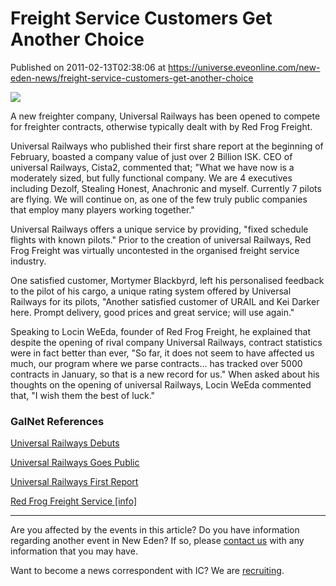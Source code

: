 # Freight Service Customers Get Another Choice
Published on 2011-02-13T02:38:06 at https://universe.eveonline.com/new-eden-news/freight-service-customers-get-another-choice

![](http://www.eve-ic.net/media/assets/icarticlebanner.png)  
  
A new freighter company, Universal Railways has been opened to compete for freighter contracts, otherwise typically dealt with by Red Frog Freight.  
  
Universal Railways who published their first share report at the beginning of February, boasted a company value of just over 2 Billion ISK. CEO of universal Railways, Cista2, commented that; "What we have now is a moderately sized, but fully functional company. We are 4 executives including Dezolf, Stealing Honest, Anachronic and myself. Currently 7 pilots are flying. We will continue on, as one of the few truly public companies that employ many players working together."  
  
Universal Railways offers a unique service by providing, "fixed schedule flights with known pilots." Prior to the creation of universal Railways, Red Frog Freight was virtually uncontested in the organised freight service industry.  
  
One satisfied customer, Mortymer Blackbyrd, left his personalised feedback to the pilot of his cargo, a unique rating system offered by Universal Railways for its pilots, "Another satisfied customer of URAIL and Kei Darker here. Prompt delivery, good prices and great service; will use again."  
  
Speaking to Locin WeEda, founder of Red Frog Freight, he explained that despite the opening of rival company Universal Railways, contract statistics were in fact better than ever, "So far, it does not seem to have affected us much, our program where we parse contracts... has tracked over 5000 contracts in January, so that is a new record for us." When asked about his thoughts on the opening of universal Railways, Locin WeEda commented that, "I wish them the best of luck."

### GalNet References

[Universal Railways Debuts](http://www.eveonline.com/ingameboard.asp?a=topic&threadID=1448712)  
  
[Universal Railways Goes Public](http://www.eveonline.com/ingameboard.asp?a=topic&threadID=1451856)  
  
[Universal Railways First Report](http://www.eveonline.com/ingameboard.asp?a=topic&threadID=1460625)  
  
[Red Frog Freight Service [info]](http://www.eveonline.com/ingameboard.asp?a=topic&threadID=763167)

* * *

Are you affected by the events in this article? Do you have information regarding another event in New Eden? If so, please [contact us](http://www.eveonline.com/news.asp?a=submitrp) with any information that you may have.  
  
Want to become a news correspondent with IC? We are [recruiting](http://www.eveonline.com/isd.asp).
